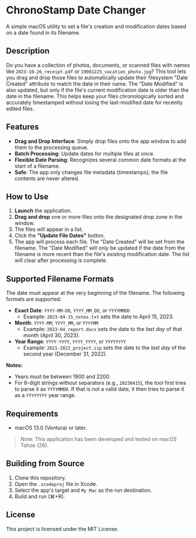 # ChronoStamp Date Changer

A simple macOS utility to set a file's creation and modification dates based on a date found in its filename.

## Description

Do you have a collection of photos, documents, or scanned files with names like `2023-10-26_receipt.pdf` or `19981225_vacation_photo.jpg`? This tool lets you drag and drop those files to automatically update their filesystem "Date Created" attribute to match the date in their name. The "Date Modified" is also updated, but only if the file's current modification date is older than the date in the filename. This helps keep your files chronologically sorted and accurately timestamped without losing the last-modified date for recently edited files.

## Features

-   **Drag and Drop Interface**: Simply drop files onto the app window to add them to the processing queue.
-   **Batch Processing**: Update dates for multiple files at once.
-   **Flexible Date Parsing**: Recognizes several common date formats at the start of a filename.
-   **Safe**: The app only changes file metadata (timestamps); the file contents are never altered.

## How to Use

1.  **Launch** the application.
2.  **Drag and drop** one or more files onto the designated drop zone in the window.
3.  The files will appear in a list.
4.  Click the **"Update File Dates"** button.
5.  The app will process each file. The "Date Created" will be set from the filename. The "Date Modified" will only be updated if the date from the filename is more recent than the file's existing modification date. The list will clear after processing is complete.

## Supported Filename Formats

The date must appear at the very beginning of the filename. The following formats are supported:

-   **Exact Date**: `YYYY-MM-DD`, `YYYY_MM_DD`, or `YYYYMMDD`
    -   Example: `2023-04-15_notes.txt` sets the date to April 15, 2023.
-   **Month**: `YYYY-MM`, `YYYY_MM`, or `YYYYMM`
    -   Example: `2023-04_report.docx` sets the date to the *last day* of that month (April 30, 2023).
-   **Year Range**: `YYYY-YYYY`, `YYYY_YYYY`, or `YYYYYYYY`
    -   Example: `2021-2022_project.zip` sets the date to the *last day* of the second year (December 31, 2022).

**Notes:**
-   Years must be between 1900 and 2200.
-   For 8-digit strings without separators (e.g., `20230415`), the tool first tries to parse it as `YYYYMMDD`. If that is not a valid date, it then tries to parse it as a `YYYYYYYY` year range.

## Requirements

-   macOS 13.0 (Ventura) or later.

> Note: This application has been developed and tested on macOS Tahoe (26).

## Building from Source

1.  Clone this repository.
2.  Open the `.xcodeproj` file in Xcode.
3.  Select the app's target and `My Mac` as the run destination.
4.  Build and run (⌘+R).

## License

This project is licensed under the MIT License.
